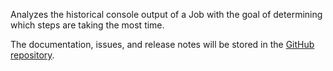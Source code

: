 Analyzes the historical console output of a Job with the goal of
determining which steps are taking the most time.

The documentation, issues, and release notes will be stored in the
[GitHub
repository](https://github.com/jenkinsci/build-time-blame-plugin).
